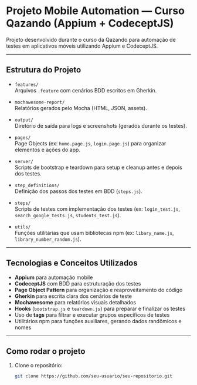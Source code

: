 # Projeto Mobile Automation — Curso Qazando (Appium + CodeceptJS)

Projeto desenvolvido durante o curso da Qazando para automação de testes em aplicativos móveis utilizando Appium e CodeceptJS.

---

## Estrutura do Projeto

- `features/`  
  Arquivos `.feature` com cenários BDD escritos em Gherkin.

- `mochawesome-report/`  
  Relatórios gerados pelo Mocha (HTML, JSON, assets).

- `output/`  
  Diretório de saída para logs e screenshots (gerados durante os testes).

- `pages/`  
  Page Objects (ex: `home.page.js`, `login.page.js`) para organizar elementos e ações do app.

- `server/`  
  Scripts de bootstrap e teardown para setup e cleanup antes e depois dos testes.

- `step_definitions/`  
  Definição dos passos dos testes em BDD (`steps.js`).

- `steps/`  
  Scripts de testes com implementação dos testes (ex: `login_test.js`, `search_google_tests.js`, `students_test.js`).

- `utils/`  
  Funções utilitárias que usam bibliotecas npm (ex: `libary_name.js`, `library_number_random.js`).

---

## Tecnologias e Conceitos Utilizados

- **Appium** para automação mobile  
- **CodeceptJS** com BDD para estruturação dos testes  
- **Page Object Pattern** para organização e reaproveitamento do código  
- **Gherkin** para escrita clara dos cenários de teste  
- **Mochawesome** para relatórios visuais detalhados  
- **Hooks** (`bootstrap.js` e `teardown.js`) para preparar e finalizar os testes  
- Uso de **tags** para filtrar e executar grupos específicos de testes  
- Utilitários npm para funções auxiliares, gerando dados randômicos e nomes  

---

## Como rodar o projeto

1. Clone o repositório:

   ```bash
   git clone https://github.com/seu-usuario/seu-repositorio.git
